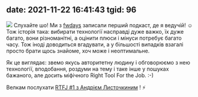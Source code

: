 date: 2021-11-22 16:41:43
tgid: 96
----

![](https://images.solovyov.net/images/r/2021/11/photo_2021-11-22%2016.36.03..jpeg)
Слухайте шо! Ми з [fwdays](https://t.me/fwdays)
 записали перший подкаст, де я ведучій! ☺️ Тож історія така: вибирати технології насправді дуже важко, їх дуже багато, вони різноманітні, а оцінити плюси і мінуси потребує багато часу. Тож іноді доводиться вгадувати, а у більшості випадків взагалі просто брати щось знайоме, хоч може і неоптимальне.

Як це виглядає: звемо якусь авторитетну людину і обговорюємо з нею технології, вподобання, роздуми на тему і таке інше у пошуках бажаного, але досить міфічного Right Tool For the Job. :-)

Велкам послухати [RTFJ #1 з Андрієм Листочкиним](https://www.youtube.com/watch?v=17wqnPHsV9Q)
! ⚡️
